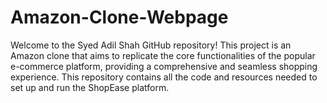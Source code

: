 # Amazon-Clone-Webpage
Welcome to the Syed Adil Shah GitHub repository! This project is an Amazon clone that aims to replicate the core functionalities of the popular e-commerce platform, providing a comprehensive and seamless shopping experience. This repository contains all the code and resources needed to set up and run the ShopEase platform.

